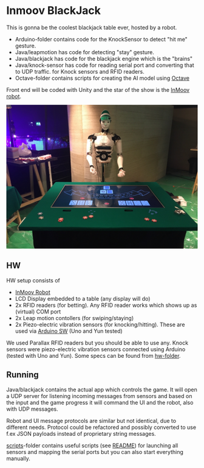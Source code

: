 # Inmoov BlackJack

This is gonna be the coolest blackjack table ever, hosted by a robot.

- Arduino-folder contains code for the KnockSensor to detect "hit me" gesture.
- Java/leapmotion has code for detecting "stay" gesture.
- Java/blackjack has code for the blackjack engine which is the "brains"
- Java/knock-sensor has code for reading serial port and converting that to UDP traffic. for Knock sensors and RFID readers.
- Octave-folder contains scripts for creating the AI model using [Octave](https://www.gnu.org/software/octave/)

Front end will be coded with Unity and the star of the show is the [InMoov robot](http://inmoov.fr/).

![alt text](pic.jpg "The dealer himself")

## HW

HW setup consists of 

- [InMoov Robot](http://inmoov.fr/)
- LCD Display embedded to a table (any display will do)
- 2x RFID readers (for betting). Any RFID reader works which shows up as (virtual) COM port
- 2x Leap motion contollers (for swiping/staying)
- 2x Piezo-electric vibration sensors (for knocking/hitting). These are used via [Arduino SW](/Arduino/KnockSensor) (Uno and Yun tested)


We used Parallax RFID readers but you should be able to use any. Knock sensors were piezo-electric vibration sensors connected using Arduino (tested with Uno and Yun). Some specs can be found from [hw-folder](/hw).

## Running

Java/blackjack contains the actual app which controls the game. It will open a UDP server for listening incoming messages from sensors and based on the input and the game progress it will command the UI and the robot, also with UDP messages.

Robot and UI message protocols are similar but not identical, due to different needs. Protocol could be refactored and possibly converted to use f.ex JSON payloads instead of proprietary string messages.

[scripts](/scripts)-folder contains useful scripts (see [README](/scripts/README.md)) for launching all sensors and mapping the serial ports but you can also start everything manually.

